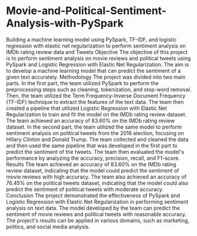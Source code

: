 # Movie-and-Political-Sentiment-Analysis-with-PySpark
Building a machine learning model using PySpark, TF-IDF, and logistic regression with elastic net regularization to perform sentiment analysis on IMDb rating review data and Tweets
Objective
The objective of this project is to perform sentiment analysis on movie reviews and political tweets using PySpark and Logistic Regression with Elastic Net Regularization. The aim is to develop a machine learning model that can predict the sentiment of a given text accurately.
Methodology
The project was divided into two main parts. In the first part, the team utilized PySpark to perform the preprocessing steps such as cleaning, tokenization, and stop-word removal. Then, the team utilized the Term Frequency-Inverse Document Frequency (TF-IDF) technique to extract the features of the text data. The team then created a pipeline that utilized Logistic Regression with Elastic Net Regularization to train and fit the model on the IMDb rating review dataset. The team achieved an accuracy of 83.60% on the IMDb rating review dataset.
In the second part, the team utilized the same model to perform sentiment analysis on political tweets from the 2016 election, focusing on Hillary Clinton and Donald Trump. The team collected and cleaned the data and then used the same pipeline that was developed in the first part to predict the sentiment of the tweets. The team then evaluated the model's performance by analyzing the accuracy, precision, recall, and F1-score.
Results
The team achieved an accuracy of 83.60% on the IMDb rating review dataset, indicating that the model could predict the sentiment of movie reviews with high accuracy. The team also achieved an accuracy of 76.45% on the political tweets dataset, indicating that the model could also predict the sentiment of political tweets with moderate accuracy.
Conclusion
The project demonstrated the effectiveness of PySpark and Logistic Regression with Elastic Net Regularization in performing sentiment analysis on text data. The model developed by the team can predict the sentiment of movie reviews and political tweets with reasonable accuracy. The project's results can be applied in various domains, such as marketing, politics, and social media analysis.
